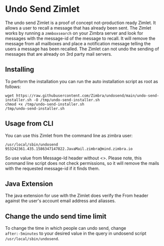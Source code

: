 # Undo Send Zimlet

The undo send Zimlet is a proof of concept not-production ready Zimlet. It allows a user to recall a message that has already been sent. The Zimlet works by running a `zmmboxsearch` on your Zimbra server and look for messages with the message-id of the message to recall. It will remove the message from all mailboxes and place a notification message telling the users a message has been recalled. The Zimlet can not undo the sending of messages that are already on 3rd party mail servers.

## Installing

To perform the installation you can run the auto installation script as root as follows:

```
wget https://raw.githubusercontent.com/Zimbra/undosend/main/undo-send-installer.sh -O /tmp/undo-send-installer.sh
chmod +x /tmp/undo-send-installer.sh
/tmp/undo-send-installer.sh
```

## Usage from CLI

You can use this Zimlet from the command line as zimbra user: 

```
/usr/local/sbin/undosend 953242361.435.1586347147822.JavaMail.zimbra@mind.zimbra.io
```

So use value from Message-Id header without <>. Please note, this command line script does not check permissions, so it will remove the mails with the requested message-id if it finds them.

## Java Extension

The java extension for use with the Zimlet does verify the From header against the user's account email address and aliasses.

## Change the undo send time limit

To change the time in which people can undo send, change `after:-5minutes` to your desired value in the query in undosend script `/usr/local/sbin/undosend`.
